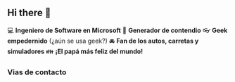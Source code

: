 ## Hi there 👋

:computer: **Ingeniero de Software en Microsoft**
:pencil: **Generador de contendio**
:eyeglasses: **Geek empedernido** (¿aún se usa geek?)
:oncoming_automobile: **Fan de los autos, carretas y simuladores**
:family: **¡El papá más feliz del mundo!**


### Vias de contacto